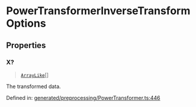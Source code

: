 # PowerTransformerInverseTransformOptions

## Properties

### X?

> [`ArrayLike`](../types/ArrayLike.md)[]

The transformed data.

Defined in:  [generated/preprocessing/PowerTransformer.ts:446](https://github.com/transitive-bullshit/scikit-learn-ts/blob/b59c1ff/packages/sklearn/src/generated/preprocessing/PowerTransformer.ts#L446)
